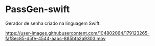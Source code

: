# PassGen-swift
Gerador de senha criado na linguagem Swift.


https://user-images.githubusercontent.com/104802064/179123265-faf8ec85-d5fe-4544-aabc-885bfa2a9303.mov

